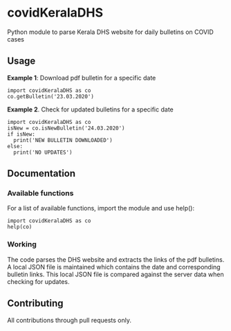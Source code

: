 # covidKeralaDHS
Python module to parse Kerala DHS website for daily bulletins on COVID cases

## Usage
**Example 1**: Download pdf bulletin for a specific date  
```
import covidKeralaDHS as co
co.getBulletin('23.03.2020')
```  

**Example 2**. Check for updated bulletins for a specific date
```
import covidKeralaDHS as co
isNew = co.isNewBulletin('24.03.2020')
if isNew:
  print('NEW BULLETIN DOWNLOADED')
else:
  print('NO UPDATES')
```

## Documentation
### Available functions
For a list of available functions, import the module and use help():
```
import covidKeralaDHS as co
help(co)
```  
### Working
The code parses the DHS website and extracts the links of the pdf bulletins.
A local JSON file is maintained which contains the date and corresponding bulletin links.
This local JSON file is compared against the server data when checking for updates.


## Contributing
All contributions through pull requests only.
